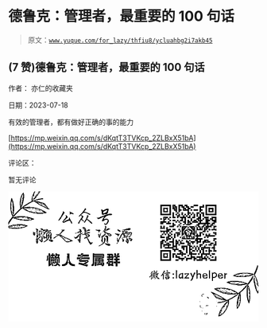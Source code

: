 # 德鲁克：管理者，最重要的 100 句话

> 原文：[`www.yuque.com/for_lazy/thfiu8/ycluahbg2i7akb45`](https://www.yuque.com/for_lazy/thfiu8/ycluahbg2i7akb45)



## (7 赞)德鲁克：管理者，最重要的 100 句话 

作者： 亦仁的收藏夹 

日期：2023-07-18 

有效的管理者，都有做好正确的事的能力 

[https://mp.weixin.qq.com/s/dKqtT3TVKcp_2ZLBxX51bA](https://mp.weixin.qq.com/s/dKqtT3TVKcp_2ZLBxX51bA) 

评论区： 

暂无评论 

![](img/894d30a529e7c37bcd3392323c99941c.png)  